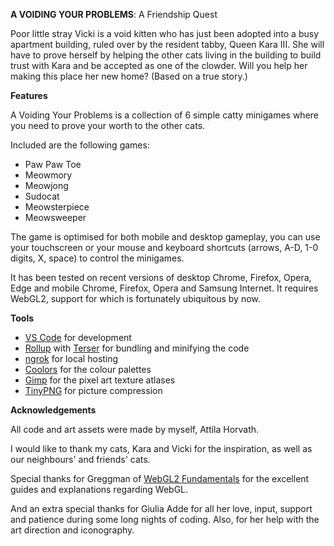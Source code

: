 **A VOIDING YOUR PROBLEMS**: A Friendship Quest

Poor little stray Vicki is a void kitten who has just been adopted into a busy apartment building, ruled over by the resident tabby, Queen Kara III. She will have to prove herself by helping the other cats living in the building to build trust with Kara and be accepted as one of the clowder. Will you help her making this place her new home? (Based on a true story.)

**Features**

A Voiding Your Problems is a collection of 6 simple catty minigames where you need to prove your worth to the other cats.

Included are the following games:
- Paw Paw Toe
- Meowmory
- Meowjong
- Sudocat
- Meowsterpiece
- Meowsweeper

The game is optimised for both mobile and desktop gameplay, you can use your touchscreen or your mouse and keyboard shortcuts (arrows, A-D, 1-0 digits, X, space) to control the minigames.

It has been tested on recent versions of desktop Chrome, Firefox, Opera, Edge and mobile Chrome, Firefox, Opera and Samsung Internet. It requires WebGL2, support for which is fortunately ubiquitous by now.

**Tools**

- [VS Code](https://code.visualstudio.com/) for development
- [Rollup](https://rollupjs.org/) with [Terser](https://terser.org/) for bundling and minifying the code
- [ngrok](https://ngrok.com/) for local hosting
- [Coolors](https://coolors.co/) for the colour palettes
- [Gimp](https://www.gimp.org/) for the pixel art texture atlases
- [TinyPNG](https://tinypng.com/) for picture compression

**Acknowledgements**

All code and art assets were made by myself, Attila Horvath.

I would like to thank my cats, Kara and Vicki for the inspiration, as well as our neighbours' and friends' cats.

Special thanks for Greggman of [WebGL2 Fundamentals](https://webgl2fundamentals.org/) for the excellent guides and explanations regarding WebGL.

And an extra special thanks for Giulia Adde for all her love, input, support and patience during some long nights of coding. Also, for her help with the art direction and iconography.
